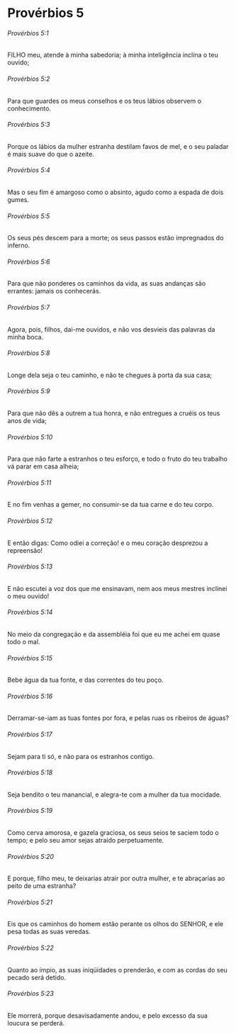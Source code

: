 # Provérbios 5

###### Provérbios 5:1

FILHO meu, atende à minha sabedoria; à minha inteligência inclina o teu ouvido;

###### Provérbios 5:2

Para que guardes os meus conselhos e os teus lábios observem o conhecimento.

###### Provérbios 5:3

Porque os lábios da mulher estranha destilam favos de mel, e o seu paladar é mais suave do que o azeite.

###### Provérbios 5:4

Mas o seu fim é amargoso como o absinto, agudo como a espada de dois gumes.

###### Provérbios 5:5

Os seus pés descem para a morte; os seus passos estão impregnados do inferno.

###### Provérbios 5:6

Para que não ponderes os caminhos da vida, as suas andanças são errantes: jamais os conhecerás.

###### Provérbios 5:7

Agora, pois, filhos, dai-me ouvidos, e não vos desvieis das palavras da minha boca.

###### Provérbios 5:8

Longe dela seja o teu caminho, e não te chegues à porta da sua casa;

###### Provérbios 5:9

Para que não dês a outrem a tua honra, e não entregues a cruéis os teus anos de vida;

###### Provérbios 5:10

Para que não farte a estranhos o teu esforço, e todo o fruto do teu trabalho vá parar em casa alheia;

###### Provérbios 5:11

E no fim venhas a gemer, no consumir-se da tua carne e do teu corpo.

###### Provérbios 5:12

E então digas: Como odiei a correção! e o meu coração desprezou a repreensão!

###### Provérbios 5:13

E não escutei a voz dos que me ensinavam, nem aos meus mestres inclinei o meu ouvido!

###### Provérbios 5:14

No meio da congregação e da assembléia foi que eu me achei em quase todo o mal.

###### Provérbios 5:15

Bebe água da tua fonte, e das correntes do teu poço.

###### Provérbios 5:16

Derramar-se-iam as tuas fontes por fora, e pelas ruas os ribeiros de águas?

###### Provérbios 5:17

Sejam para ti só, e não para os estranhos contigo.

###### Provérbios 5:18

Seja bendito o teu manancial, e alegra-te com a mulher da tua mocidade.

###### Provérbios 5:19

Como cerva amorosa, e gazela graciosa, os seus seios te saciem todo o tempo; e pelo seu amor sejas atraído perpetuamente.

###### Provérbios 5:20

E porque, filho meu, te deixarias atrair por outra mulher, e te abraçarias ao peito de uma estranha?

###### Provérbios 5:21

Eis que os caminhos do homem estão perante os olhos do SENHOR, e ele pesa todas as suas veredas.

###### Provérbios 5:22

Quanto ao ímpio, as suas iniqüidades o prenderão, e com as cordas do seu pecado será detido.

###### Provérbios 5:23

Ele morrerá, porque desavisadamente andou, e pelo excesso da sua loucura se perderá.

